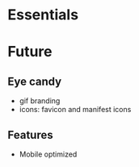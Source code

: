 # Essentials

# Future

## Eye candy

* gif branding
* icons: favicon and manifest icons

## Features

* Mobile optimized
